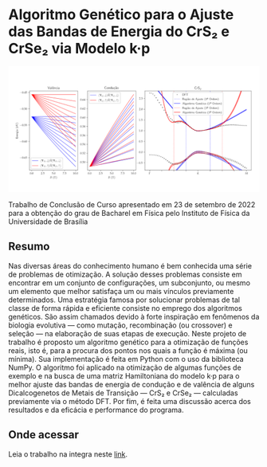 # Algoritmo Genético para o Ajuste das Bandas de Energia do CrS₂ e CrSe₂ via Modelo k·p

![Níveis de Landau e Curvas de Energia do CrS₂](imagens/social_image.png)

Trabalho de Conclusão de Curso apresentado em 23 de setembro de 2022 para a
obtenção do grau de Bacharel em Física pelo Instituto de Física da Universidade
de Brasília

## Resumo

Nas diversas áreas do conhecimento humano é bem conhecida uma série de problemas
de otimização. A solução desses problemas consiste em encontrar em um conjunto
de configurações, um subconjunto, ou mesmo um elemento que melhor satisfaça um
ou mais vínculos previamente determinados. Uma estratégia famosa por solucionar
problemas de tal classe de forma rápida e eficiente consiste no emprego dos algoritmos
genéticos. São assim chamados devido à forte inspiração em fenômenos da biologia
evolutiva — como mutação, recombinação (ou crossover) e seleção — na elaboração de
suas etapas de execução. Neste projeto de trabalho é proposto um algoritmo genético
para a otimização de funções reais, isto é, para a procura dos pontos nos quais a
função é máxima (ou mínima). Sua implementação é feita em Python com o uso da
biblioteca NumPy. O algoritmo foi aplicado na otimização de algumas funções de
exemplo e na busca de uma matriz Hamiltoniana do modelo k·p para o melhor ajuste
das bandas de energia de condução e de valência de alguns Dicalcogenetos de Metais
de Transição — CrS₂ e CrSe₂ — calculadas previamente via o método DFT. Por fim, é
feita uma discussão acerca dos resultados e da eficácia e performance do programa.

## Onde acessar

Leia o trabalho na integra neste [link](https://davifeliciano.github.io/tcc/main.pdf).
